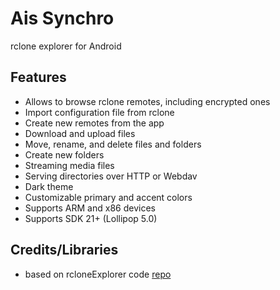 # Ais Synchro

rclone explorer for Android

Features
--------
- Allows to browse rclone remotes, including encrypted ones
- Import configuration file from rclone
- Create new remotes from the app
- Download and upload files
- Move, rename, and delete files and folders
- Create new folders
- Streaming media files
- Serving directories over HTTP or Webdav
- Dark theme
- Customizable primary and accent colors
- Supports ARM and x86 devices
- Supports SDK 21+ (Lollipop 5.0)

Credits/Libraries
-----------------
- based on rcloneExplorer code [repo](https://github.com/kaczmarkiewiczp/rcloneExplorer) 
